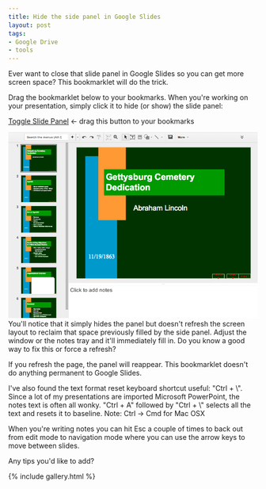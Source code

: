 ```yaml
---
title: Hide the side panel in Google Slides
layout: post
tags:
- Google Drive
- tools
---
```


Ever want to close that slide panel in Google Slides so you can get more screen space?  This
bookmarklet will do the trick.

Drag the bookmarklet below to your bookmarks. When you're working on your
presentation, simply click it to hide (or show) the slide panel:

<a class="button"
   href="javascript:(function (){var e=document.getElementById('filmstrip');e.style.display=(e.style.display=='')?'none':'';})();void(0)"
   onclick="void(0)">Toggle Slide Panel</a> ←  drag this button to your bookmarks

<div class="gallery">
  <a href="/images/slides-before.png" data-gallery="slides"
     title="Normal Google Slide view with side panel for scrolling through slides.">
     <img src="/images/slides-before.png"></a>
  <a href="/images/slides-after.png" data-gallery="slides"
     title="Hiding the side panel gives more room."></a>
</div>
You'll notice that it simply hides the panel but doesn't refresh the screen
layout to reclaim that space previously filled by the side panel.  Adjust the
window or the notes tray and it'll immediately fill in.  Do you know a good
way to fix this or force a refresh?

If you refresh the page, the panel will reappear.  This bookmarklet doesn't do
anything permanent to Google Slides.

I've also found the text format reset keyboard shortcut useful: "Ctrl + \\".
Since a lot of my presentations are imported Microsoft PowerPoint, the notes
text is often all wonky. "Ctrl + A" followed by "Ctrl + \\" selects all the
text and resets it to baseline.  Note: Ctrl &rarr; Cmd for Mac OSX

When you're writing notes you can hit Esc a couple of times to back out from
edit mode to navigation mode where you can use the arrow keys to move between
slides.

Any tips you'd like to add?

{% include gallery.html %}
